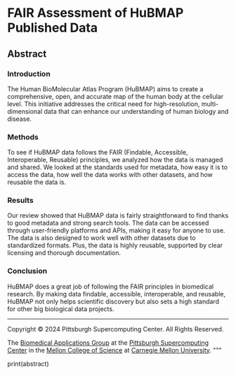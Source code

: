 # FAIR Assessment of HuBMAP Published Data

## Abstract

### Introduction
The Human BioMolecular Atlas Program (HuBMAP) aims to create a comprehensive, open, and accurate map of the human body at the cellular level. This initiative addresses the critical need for high-resolution, multi-dimensional data that can enhance our understanding of human biology and disease.

### Methods
To see if HuBMAP data follows the FAIR (Findable, Accessible, Interoperable, Reusable) principles, we analyzed how the data is managed and shared. We looked at the standards used for metadata, how easy it is to access the data, how well the data works with other datasets, and how reusable the data is.

### Results
Our review showed that HuBMAP data is fairly straightforward to find thanks to good metadata and strong search tools. The data can be accessed through user-friendly platforms and APIs, making it easy for anyone to use. The data is also designed to work well with other datasets due to standardized formats. Plus, the data is highly reusable, supported by clear licensing and thorough documentation.

### Conclusion
HuBMAP does a great job of following the FAIR principles in biomedical research. By making data findable, accessible, interoperable, and reusable, HuBMAP not only helps scientific discovery but also sets a high standard for other big biological data projects.

---

Copyright © 2024 Pittsburgh Supercomputing Center. All Rights Reserved.

The [Biomedical Applications Group](https://www.psc.edu/biomedical-applications/) at the [Pittsburgh Supercomputing Center](http://www.psc.edu) in the [Mellon College of Science](https://www.cmu.edu/mcs/) at [Carnegie Mellon University](http://www.cmu.edu).
"""

print(abstract)
